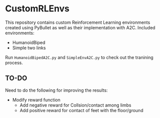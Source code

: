 # CustomRLEnvs

This repository contains custom Reinforcement Learning environments created using PyBullet as well as their implementation with A2C. Included environments:
 - HumanoidBiped
 - Simple two links
 
Run `HumanoidBipedA2C.py` and `SimpleEnvA2C.py` to check out the tranining process.

## TO-DO
Need to do the following for improving the results:
 - Modify reward function
    - Add negative reward for Collsion/contact among limbs
    - Add positive reward for contact of feet with the floor/ground
